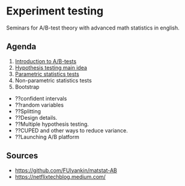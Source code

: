 # Experiment testing

Seminars for A/B-test theory with advanced math statistics in english. 

## Agenda

1. [Introduction to A/B-tests](https://nbviewer.org/github/MidiukinM/AB_statistics/blob/main/sem_01_intro.ipynb) 
2. [Hypothesis testing main idea](https://nbviewer.org/github/MidiukinM/AB_statistics/blob/main/sem_02_testing.ipynb)
3. [Parametric statistics tests](https://nbviewer.org/github/MidiukinM/AB_statistics/blob/main/sem_03_param_tests.ipynb)
4. Non-parametric statistics tests 
5. Bootstrap


* ??confident intervals
* ??random variables
* ??Splitting
* ??Design details. 
* ??Multiple hypothesis testing.
* ??CUPED and other ways to reduce variance.
* ??Launching A/B platform


## Sources

- https://github.com/FUlyankin/matstat-AB
- https://netflixtechblog.medium.com/
